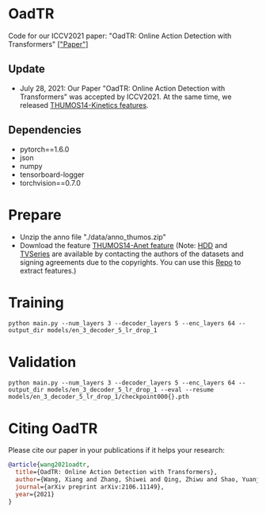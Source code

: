 # OadTR
Code for our ICCV2021 paper: "OadTR: Online Action Detection with Transformers" [["Paper"]](https://arxiv.org/pdf/2106.11149.pdf)

## Update

* July 28, 2021: Our Paper "OadTR: Online Action Detection with Transformers" was accepted by ICCV2021. At the same time, we released [THUMOS14-Kinetics features](https://zenodo.org/record/5140603#.YQDk8britPY).  

## Dependencies

* pytorch==1.6.0 
* json
* numpy
* tensorboard-logger
* torchvision==0.7.0


# Prepare
* Unzip the anno file "./data/anno_thumos.zip"
* Download the feature [THUMOS14-Anet feature](https://zenodo.org/record/5035147#.YNhWG7vitPY) (Note: [HDD](https://usa.honda-ri.com/hdd) and [TVSeries](https://homes.esat.kuleuven.be/psi-archive/rdegeest/TVSeries.html) are available by contacting the authors of the datasets and signing agreements due to the copyrights. You can use this [Repo](https://github.com/yjxiong/anet2016-cuhk) to extract features.)

# Training
```
python main.py --num_layers 3 --decoder_layers 5 --enc_layers 64 --output_dir models/en_3_decoder_5_lr_drop_1
```
# Validation
```
python main.py --num_layers 3 --decoder_layers 5 --enc_layers 64 --output_dir models/en_3_decoder_5_lr_drop_1 --eval --resume models/en_3_decoder_5_lr_drop_1/checkpoint000{}.pth
```

# Citing OadTR
Please cite our paper in your publications if it helps your research:

```BibTeX
@article{wang2021oadtr,
  title={OadTR: Online Action Detection with Transformers},
  author={Wang, Xiang and Zhang, Shiwei and Qing, Zhiwu and Shao, Yuanjie and Zuo, Zhengrong and Gao, Changxin and Sang, Nong},
  journal={arXiv preprint arXiv:2106.11149},
  year={2021}
}
```
